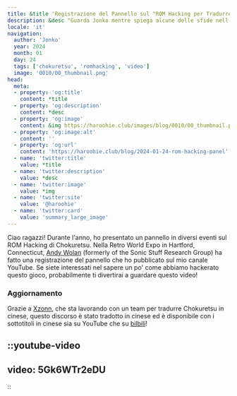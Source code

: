 ```yaml
---
title: &title 'Registrazione del Pannello sul "ROM Hacking per Tradurre un Videogioco" di Jonko rilasciata'
description: &desc "Guarda Jonko mentre spiega alcune delle sfide nell'hackerare Chokuretsu ad un pubblico dal vivo alla Retro World Expo"
locale: 'it'
navigation:
  author: 'Jonko'
  year: 2024
  month: 01
  day: 24
  tags: ['chokuretsu', 'romhacking', 'video']
  image: '0010/00_thumbnail.png'
head:
  meta:
  - property: 'og:title'
    content: *title
  - property: 'og:description'
    content: *desc
  - property: 'og:image'
    content: &img https://haroohie.club/images/blog/0010/00_thumbnail.png
  - property: 'og:image:alt'
    content: ''
  - property: 'og:url'
    content: 'https://haroohie.club/blog/2024-01-24-rom-hacking-panel'
  - name: 'twitter:title'
    value: *title
  - name: 'twitter:description'
    value: *desc
  - name: 'twitter:image'
    value: *img
  - name: 'twitter:site'
    value: '@haroohie'
  - name: 'twitter:card'
    value: 'summary_large_image'
---
```

Ciao ragazzi! Durante l'anno, ho presentato un pannello in diversi eventi sul ROM Hacking di Chokuretsu.
Nella Retro World Expo in Hartford, Connecticut, [Andy Wolan](https://www.youtube.com/@andywolan) (formerly of the Sonic Stuff Research Group) ha fatto una registrazione del pannello che ho pubblicato sul mio canale YouTube. Se siete interessati nel sapere un po' come abbiamo hackerato questo gioco, probabilmente ti divertirai a guardare questo video!

### Aggiornamento
Grazie a [Xzonn](xzonn.top), che sta lavorando con un team per tradurre Chokuretsu in cinese, questo discorso è stato tradotto in cinese ed è disponibile con i sottotitoli in cinese sia su YouTube che su [bilbili](https://www.bilibili.com/video/BV1w4421P7Wd/)!

::youtube-video
----
video: 5Gk6WTr2eDU
----
::
